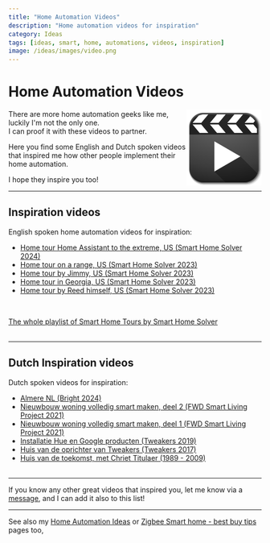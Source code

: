 ```yaml
---
title: "Home Automation Videos"
description: "Home automation videos for inspiration"
category: Ideas
tags: [ideas, smart, home, automations, videos, inspiration]
image: /ideas/images/video.png
---
```


# Home Automation Videos

<img src="images/video.png" style="float: right;" alt="video" height="150px">

There are more home automation geeks like me, luckily I'm not the only one.\
I can proof it with these videos to partner.

Here you find some English and Dutch spoken videos that inspired me how other people implement their home automation.

I hope they inspire you too!

---

## Inspiration videos

English spoken home automation videos for inspiration:
* [Home tour Home Assistant to the extreme, US (Smart Home Solver 2024)](https://www.youtube.com/watch?v=EBT1mnLMPmI)
* [Home tour on a range, US (Smart Home Solver 2023)](https://www.youtube.com/watch?v=ZYGYG8tDaDY&t=1s)
* [Home tour by Jimmy, US (Smart Home Solver 2023)](https://www.youtube.com/watch?v=bzHdg0RLO1I)
* [Home tour in Georgia, US (Smart Home Solver 2023)](https://www.youtube.com/watch?v=FkfCoRJZlHA&list=PLERasyubmasVHFLS0ZR4vdg3PVC09hE99&index=4&pp=iAQB)
* [Home tour by Reed himself, US (Smart Home Solver 2023)](https://www.youtube.com/watch?v=yDNWVRmRHlY)

<br>

[The whole playlist of Smart Home Tours by Smart Home Solver](https://www.youtube.com/playlist?list=PLERasyubmasVHFLS0ZR4vdg3PVC09hE99)
<br><br>

---

## Dutch Inspiration videos

Dutch spoken videos for inspiration:
* [Almere NL (Bright 2024)](https://youtu.be/Q2C1SlfPhKE?si=od3TQVtwhskp71oA)
* [Nieuwbouw woning volledig smart maken, deel 2 (FWD Smart Living Project 2021)](https://www.youtube.com/watch?v=W5c6haXNsic)
* [Nieuwbouw woning volledig smart maken, deel 1 (FWD Smart Living Project 2021)](https://youtu.be/Ff3z3aZfUco?si=c4Hvh6VvqGdYnDpp)
* [Installatie Hue en Google producten (Tweakers 2019)](https://www.youtube.com/watch?v=zqvJerYvlwg)
* [Huis van de oprichter van Tweakers (Tweakers 2017)](https://youtu.be/fWcDT4JISn8?si=C6t0YEN1aYmTF_lu)
* [Huis van de toekomst, met Chriet Titulaer (1989 - 2009)](https://youtu.be/dEsndb8cSn0?si=RisW8OXpGpq5MyYZ)
<br><br>

---

If you know any other great videos that inspired you, let me know via a <a href="#remarks-or-suggestions">message</a>, and I can add it also to this list!

---

See also my
[Home Automation Ideas](home_automation_ideas) or [Zigbee Smart home - best buy tips](../buy/smart_home_best_buy_tips) pages too,